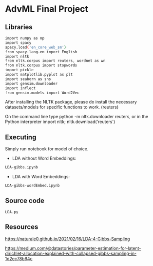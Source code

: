 # AdvML Final Project

## Libraries
```bash
import numpy as np
import spacy
spacy.load('en_core_web_sm')
from spacy.lang.en import English
import nltk
from nltk.corpus import reuters, wordnet as wn
from nltk.corpus import stopwords
import pickle
import matplotlib.pyplot as plt
import seaborn as sns
import gensim.downloader
import inflect
from gensim.models import Word2Vec
```

After installing the NLTK package, please do install the necessary datasets/models for specific functions to work. (reuters)

On the command line type python -m nltk.downloader reuters, or in the Python interpreter import nltk; nltk.download('reuters')

## Executing 
Simply run notebook for model of choice.
- LDA without Word Embeddings:

```bash
LDA-gibbs.ipynb
```

- LDA with Word Embeddings:

```bash
LDA-gibbs-wordEmbed.ipynb
```

## Source code
```
LDA.py
```

## Resources
https://naturale0.github.io/2021/02/16/LDA-4-Gibbs-Sampling

https://medium.com/@datastories/parameter-estimation-for-latent-dirichlet-allocation-explained-with-collapsed-gibbs-sampling-in-1d2ec78b64c
